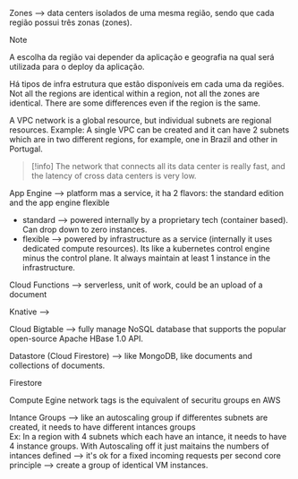 Zones --> data centers isolados de uma mesma região, sendo que cada região possui três zonas (zones). 

>[!note]
>A escolha da região vai depender da aplicação e geografia na qual será utilizada para o deploy da aplicação.

Há tipos de infra estrutura que estão disponíveis em cada uma da regiões. Not all the regions are identical within a region, not all the zones are identical. There are some differences even if the region is the same.

A VPC network is a global resource, but individual subnets are regional resources. Example: A single VPC can be created and it can have 2 subnets which are in two different regions, for example, one in Brazil and other in Portugal. 

>[!info]
>The network that connects all its data center is really fast, and the latency of cross data centers is very low.

App Engine --> platform mas a service, it ha 2 flavors: the standard edition and the app engine flexible 
- standard --> powered internally by a proprietary tech (container based). Can drop down to zero instances.
- flexible --> powered by infrastructure as a service (internally it uses dedicated compute resources). Its like a kubernetes control engine minus the control plane. It always maintain at least 1 instance in the infrastructure. 

Cloud Functions --> serverless, unit of work, could be an upload of a document

Knative --> 

Cloud Bigtable --> fully manage NoSQL database that supports the popular open-source Apache HBase 1.0 API.

Datastore (Cloud Firestore) --> like MongoDB, like documents and collections of documents. 

Firestore

Compute Egine
network tags is the equivalent of securitu groups en AWS

Intance Groups --> like an autoscaling group
if differentes subnets are created, it needs to have different intances groups  
Ex: In a region with 4 subnets which each have an intance, it needs to have 4 instance groups.
With Autoscaling off it just maitains the numbers of intances defined --> it's ok for a fixed incoming requests per second 
core principle  --> create a group of identical VM instances.
